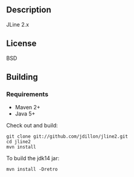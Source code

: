 Description
-----------

JLine 2.x

License
-------

BSD

Building
--------

### Requirements

* Maven 2+
* Java 5+

Check out and build:

    git clone git://github.com/jdillon/jline2.git
    cd jline2
    mvn install

To build the jdk14 jar:

    mvn install -Dretro
